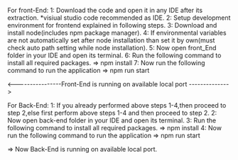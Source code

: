 For front-End:
  1: Download the code and open it in any IDE after its extraction. *visiual studio code recommended as IDE.
  2: Setup development environment for frontend explained in following steps.
  3: Download and install node(includes npm package manager).
  4: If environmental variables are not automatically set after node installation than set it by own(must check auto path setting while node installation).
  5: Now open front_End folder in your IDE and open its terminal.
  6: Run the following command to install all required packages.
  => npm install
  7: Now run the following command to run the application
  => npm run start

<----------------Front-End is running on available local port -------------->

For Back-End:
  1: If you already performed above steps 1-4,then proceed to step 2,else first perform above steps 1-4 and then proceed to step 2.
  2: Now open back-end folder in your IDE and open its terminal.
  3: Run the following command to install all required packages.
  => npm install
  4: Now run the following command to run the application
  => npm run start
  
  => Now Back-End is running on available local port.
